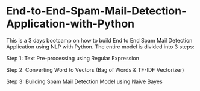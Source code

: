 # End-to-End-Spam-Mail-Detection-Application-with-Python
This is a 3 days bootcamp on how to build End to End Spam Mail Detection Application using NLP with Python. The entire model is divided into 3 steps:

Step 1: Text Pre-processing using Regular Expression

Step 2: Converting Word to Vectors (Bag of Words & TF-IDF Vectorizer)

Step 3: Building Spam Mail Detection Model using Naive Bayes
